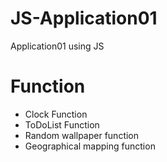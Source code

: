 # JS-Application01

Application01 using JS

**<h1>Function</h1>**

- Clock Function
- ToDoList Function
- Random wallpaper function
- Geographical mapping function

**<h1></h1>**

```


```

